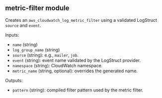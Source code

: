 ## metric-filter module

Creates an `aws_cloudwatch_log_metric_filter` using a validated LogStruct `source` and `event`.

Inputs:
- `name` (string)
- `log_group_name` (string)
- `source` (string): e.g., `mailer`, `job`.
- `event` (string): event name validated by the LogStruct provider.
- `namespace` (string): CloudWatch namespace.
- `metric_name` (string, optional): overrides the generated name.

Outputs:
- `pattern` (string): compiled filter pattern used by the metric filter.
